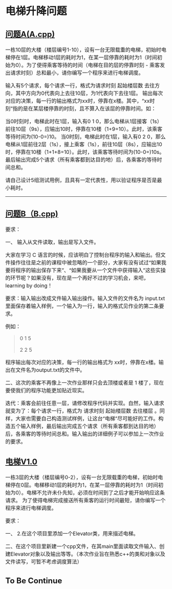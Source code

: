 ﻿<font size=3>

电梯升降问题
============

[问题A(A.cpp)](http://www.cnblogs.com/Ace-Monster/p/8443250.html)
--------------
一栋10层的大楼（楼层编号1-10），设有一台无限载重的电梯，初始时电梯停在1层。电梯移动1层的耗时为1，在某一层停靠的耗时为1（时间初始为0）。为了使得乘客等待的时间（电梯在目的层的停靠时刻 - 乘客发出请求时刻）总和最小，请你编写一个程序来进行电梯调度。

输入有5个请求，每个请求一行，格式为请求时刻 起始楼层数 去往方向，其中方向为0代表向上去往10层，为1代表向下去往1层。
输出每次对应的决策，每一行的输出格式为xx时，停靠在x楼。其中，“xx时刻”指的是在某层楼停靠的时刻，且不算入在该层的停靠时间。如：

当0时刻时，电梯此时在1层，输入有0 1 0，那么电梯从1层接客（1s）前往10层（9s），应输出10时，停靠在10楼（1+9=10）。此时，该乘客等待时间为(10-0=)10。
当0时刻，电梯此时在1层，输入有0 2 0，那么电梯从1层前往2层（1s），接上乘客（1s），前往10层（8s），应输出10时，停靠在10楼（1+1+8=10）。此时，该乘客等待时间为(10-0=)10s。
最后输出完成5个请求（所有乘客都到达目的地）后，各乘客的等待时间总和。

请自己设计5组测试用例，且具有一定代表性，用以验证程序是否是最小耗时。

***

[问题B（B.cpp)](http://www.cnblogs.com/Ace-Monster/p/8460265.html)
-------------
要求：

一、 输入从文件读取，输出是写入文件。

大家在学习 C 语言的时候，应该明白了控制台程序的输入和输出。但文件操作往往是之前的课程中被忽略的一个部分，大家有没有试过“如果我要将程序的输出保存下来”、“如果我要从一个文件中获得输入”这些实操的环节呢？如果没有，现在是一个再好不过的学习机会，来吧，learning by doing！

要求：输入输出改成文件输入输出操作。输入文件的文件名为 input.txt 里面保存着输入样例，一个输入为一行，输入的格式见作业的第二条要求。

例如：

>0 1 5
>
>2 2 5

程序输出每次对应的决策，每一行的输出格式为 xx时，停靠在x楼。输出在文件名为output.txt的文件中。

二、这次的乘客不再像上一次作业那样只会去顶楼或者是 1 楼了，现在要使我们的程序功能更加贴近现实。

迭代：乘客会前往任意一层，请修改程序代码并实现。自然，输入请求就变为了：每个请求一行，格式为 请求时刻 起始楼层数 去往楼层 。同样，大家也需要自己构造测试样例，让这台“电梯”尽可能好的工作。构造五个输入样例，最后输出完成五个请求（所有乘客都到达目的地）后，各乘客的等待时间总和。输入输出的详细例子可以参加上一次作业的要求。

[电梯V1.0](http://www.cnblogs.com/Ace-Monster/p/8909828.html)
-------------
一栋3层的大楼（楼层编号0-2），设有一台无限载重的电梯，初始时电梯停在0层。电梯移动1层的耗时为1，在某一层停靠的耗时为1（时间初始为0）。电梯不允许未仆先知，必须在时间到了之后才能开始响应这条请求。
为了使得电梯完成接送所有乘客的运行时间最短，请你编写一个程序来进行电梯调度。

要求：

一、 2.在这个项目里添加一个Elevator类，用来描述电梯。

二、在这个项目里新建一个cpp文件，在其main里面读取文件输入、创建Elevator对象以及输出等等。（本次作业旨在熟悉c++的类和对象以及文件读写，可暂不考虑调度算法）

To Be Continue
-------------